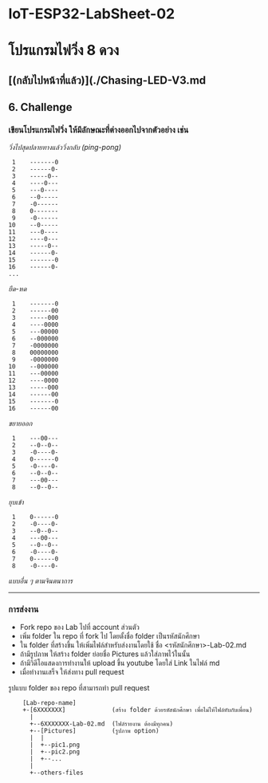 # IoT-ESP32-LabSheet-02
# โปรแกรมไฟวิ่ง 8 ดวง
## [(กลับไปหน้าที่แล้ว)](./Chasing-LED-V3.md

## 6. Challenge

### เขียนโปรแกรมไฟวิ่ง ให้มีลักษณะที่ต่างออกไปจากตัวอย่าง เช่น
   
   
*วิ่งไปสุดปลายทางแล้ววิ่งกลับ (ping-pong)*
```
 1    -------0
 2    ------0-
 3    -----0--
 4    ----0---
 5    ---0----
 6    --0-----
 7    -0------
 8    0-------
 9    -0------
10    --0-----
11    ---0----
12    ----0---
13    -----0--
14    ------0-
15    -------0
16    ------0-
...
```

*ยืด-หด*
```
 1    -------0
 2    ------00
 3    -----000
 4    ----0000
 5    ---00000
 6    --000000
 7    -0000000
 8    00000000
 9    -0000000
10    --000000
11    ---00000
12    ----0000
13    -----000
14    ------00
15    -------0
16    ------00
```

*ขยายออก*
```
 1    ---00---
 2    --0--0--
 3    -0----0-
 4    0------0
 5    -0----0-
 6    --0--0--
 7    ---00---
 8    --0--0--
```


*ยุบเข้า*
```
 1    0------0
 2    -0----0-
 3    --0--0--
 4    ---00---
 5    --0--0--
 6    -0----0-
 7    0------0
 8    -0----0-
```

*แบบอื่น ๆ ตามจินตนาการ*

---

### การส่งงาน
- Fork repo ของ Lab ไปที่ account ส่วนตัว
- เพิ่ม folder ใน repo ที่ fork ไป โดยตั้งชื่อ folder เป็นรหัสนักศึกษา
- ใน folder ที่สร้างขึ้น ให้เพิ่มไฟล์สำหรับส่งงานโดยใช้ ชื่อ <รหัสนักศึกษา>-Lab-02.md
- ถ้ามีรูปภาพ ให้สร้าง folder ย่อยชื่อ Pictures แล้วใส่ภาพไว้ในนั้น
- ถ้ามีวิดีโอแสดงการทำงานให้ upload ขึ้น youtube โดยใส่ Link ในไฟล์ md
- เมื่อทำงานเสร็จ ให้ส่งทาง  pull request 

รูปแบบ folder ของ repo ที่สามารถทำ pull request

```
    [Lab-repo-name]
    +-[6XXXXXXX]             (สร้าง folder ด้วยรหัสนักศึกษา เพื่อไม่ให้ไฟล์ทับกับเพื่อน)
      |
      +--6XXXXXXX-Lab-02.md  (ไฟล์รายงาน ต้องมีทุกคน) 
      +--[Pictures]          (รูปภาพ option)
      |  |
      |  +--pic1.png
      |  +--pic2.png 
      |  +--...
      |    
      +--others-files

```